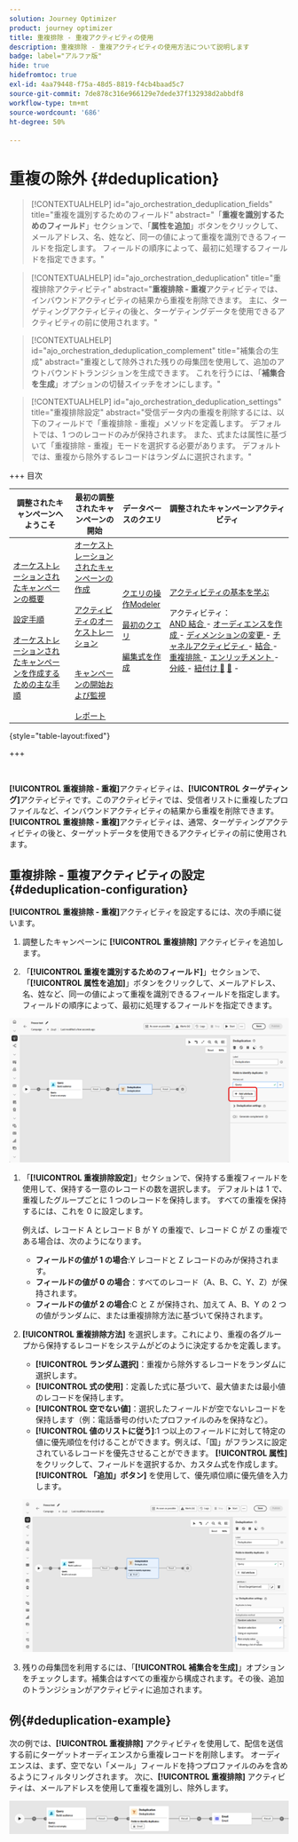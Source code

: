 ```yaml
---
solution: Journey Optimizer
product: journey optimizer
title: 重複排除 - 重複アクティビティの使用
description: 重複排除 - 重複アクティビティの使用方法について説明します
badge: label="アルファ版"
hide: true
hidefromtoc: true
exl-id: 4aa79448-f75a-48d5-8819-f4cb4baad5c7
source-git-commit: 7de878c316e966129e7dede37f132938d2abbdf8
workflow-type: tm+mt
source-wordcount: '686'
ht-degree: 50%

---
```


# 重複の除外 {#deduplication}

>[!CONTEXTUALHELP]
>id="ajo_orchestration_deduplication_fields"
>title="重複を識別するためのフィールド"
>abstract="「**重複を識別するためのフィールド**」セクションで、「**属性を追加**」ボタンをクリックして、メールアドレス、名、姓など、同一の値によって重複を識別できるフィールドを指定します。 フィールドの順序によって、最初に処理するフィールドを指定できます。"

>[!CONTEXTUALHELP]
>id="ajo_orchestration_deduplication"
>title="重複排除アクティビティ"
>abstract="**重複排除 - 重複**&#x200B;アクティビティでは、インバウンドアクティビティの結果から重複を削除できます。 主に、ターゲティングアクティビティの後と、ターゲティングデータを使用できるアクティビティの前に使用されます。"

>[!CONTEXTUALHELP]
>id="ajo_orchestration_deduplication_complement"
>title="補集合の生成"
>abstract="重複として除外された残りの母集団を使用して、追加のアウトバウンドトランジションを生成できます。 これを行うには、「**補集合を生成**」オプションの切替スイッチをオンにします。"

>[!CONTEXTUALHELP]
>id="ajo_orchestration_deduplication_settings"
>title="重複排除設定"
>abstract="受信データ内の重複を削除するには、以下のフィールドで「重複排除 - 重複」メソッドを定義します。 デフォルトでは、1 つのレコードのみが保持されます。 また、式または属性に基づいて「重複排除 - 重複」モードを選択する必要があります。 デフォルトでは、重複から除外するレコードはランダムに選択されます。"

+++ 目次

| 調整されたキャンペーンへようこそ | 最初の調整されたキャンペーンの開始 | データベースのクエリ | 調整されたキャンペーンアクティビティ |
|---|---|---|---|
| [ オーケストレーションされたキャンペーンの概要 ](../gs-orchestrated-campaigns.md)<br/><br/>[ 設定手順 ](../configuration-steps.md)<br/><br/>[ オーケストレーションされたキャンペーンを作成するための主な手順 ](../gs-campaign-creation.md) | [ オーケストレーションされたキャンペーンの作成 ](../create-orchestrated-campaign.md)<br/><br/>[ アクティビティのオーケストレーション ](../orchestrate-activities.md)<br/><br/><br/>[ キャンペーンの開始および監視 ](../start-monitor-campaigns.md)<br/><br/>[ レポート ](../reporting-campaigns.md) | [ クエリの操作Modeler](../orchestrated-rule-builder.md)<br/><br/>[ 最初のクエリ ](../build-query.md)<br/><br/>[ 編集式を作成 ](../edit-expressions.md) | [ アクティビティの基本を学ぶ ](about-activities.md)<br/><br/> アクティビティ：<br/>[AND 結合 ](and-join.md) - [ オーディエンスを作成 ](build-audience.md) - [ ディメンションの変更 ](change-dimension.md) - [ チャネルアクティビティ ](channels.md) - [ 結合 ](combine.md) - [ 重複排除 ](deduplication.md) - [ エンリッチメント ](enrichment.md) - [ 分岐 ](fork.md) - [ 紐付け ](reconciliation.md) [&#128279;](split.md) [&#128279;](wait.md) - |

{style="table-layout:fixed"}

+++

<br/>

**[!UICONTROL 重複排除 - 重複]**&#x200B;アクティビティは、**[!UICONTROL ターゲティング]**&#x200B;アクティビティです。このアクティビティでは、受信者リストに重複したプロファイルなど、インバウンドアクティビティの結果から重複を削除できます。**[!UICONTROL 重複排除 - 重複]**&#x200B;アクティビティは、通常、ターゲティングアクティビティの後と、ターゲットデータを使用できるアクティビティの前に使用されます。

## 重複排除 - 重複アクティビティの設定{#deduplication-configuration}

**[!UICONTROL 重複排除 - 重複]**&#x200B;アクティビティを設定するには、次の手順に従います。


1. 調整したキャンペーンに **[!UICONTROL 重複排除]** アクティビティを追加します。

1. 「**[!UICONTROL 重複を識別するためのフィールド]**」セクションで、「**[!UICONTROL 属性を追加]**」ボタンをクリックして、メールアドレス、名、姓など、同一の値によって重複を識別できるフィールドを指定します。 フィールドの順序によって、最初に処理するフィールドを指定できます。

![](../assets/deduplication-1.png)

1. 「**[!UICONTROL 重複排除設定]**」セクションで、保持する重複フィールドを使用して、保持する一意のレコードの数を選択します。 デフォルトは 1 で、重複したグループごとに 1 つのレコードを保持します。 すべての重複を保持するには、これを 0 に設定します。

   例えば、レコード A とレコード B が Y の重複で、レコード C が Z の重複である場合は、次のようになります。

   * **フィールドの値が 1 の場合**:Y レコードと Z レコードのみが保持されます。
   * **フィールドの値が 0 の場合**：すべてのレコード（A、B、C、Y、Z）が保持されます。
   * **フィールドの値が 2 の場合**:C と Z が保持され、加えて A、B、Y の 2 つの値がランダムに、または重複排除方法に基づいて保持されます。

1. **[!UICONTROL 重複排除方法]** を選択します。これにより、重複の各グループから保持するレコードをシステムがどのように決定するかを定義します。

   * **[!UICONTROL ランダム選択]**：重複から除外するレコードをランダムに選択します。
   * **[!UICONTROL 式の使用]**：定義した式に基づいて、最大値または最小値のレコードを保持します。
   * **[!UICONTROL 空でない値]**：選択したフィールドが空でないレコードを保持します（例：電話番号の付いたプロファイルのみを保持など）。
   * **[!UICONTROL 値のリストに従う]**:1 つ以上のフィールドに対して特定の値に優先順位を付けることができます。例えば、「国」がフランスに設定されているレコードを優先させることができます。 **[!UICONTROL 属性]** をクリックして、フィールドを選択するか、カスタム式を作成します。 **[!UICONTROL 「追加」ボタン]** を使用して、優先順位順に優先値を入力します。

   ![](../assets/deduplication-2.png)

1. 残りの母集団を利用するには、「**[!UICONTROL 補集合を生成]**」オプションをチェックします。補集合はすべての重複から構成されます。その後、追加のトランジションがアクティビティに追加されます。

## 例{#deduplication-example}

次の例では、**[!UICONTROL 重複排除]** アクティビティを使用して、配信を送信する前にターゲットオーディエンスから重複レコードを削除します。 オーディエンスは、まず、空でない「メール」フィールドを持つプロファイルのみを含めるようにフィルタリングされます。 次に、**[!UICONTROL 重複排除]** アクティビティは、メールアドレスを使用して重複を識別し、除外します。

![](../assets/deduplication-3.png)
